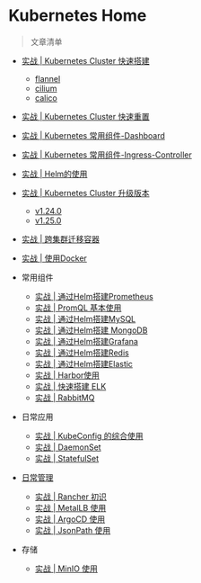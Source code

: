 
# Kubernetes Home <!-- {docsify-ignore-all} -->

> 文章清单

- [实战 | Kubernetes Cluster 快速搭建](kubernetes/01-cluster-init.md)
  - [flannel](kubernetes/01-cluster-init-flannel.md)
  - [cilium](kubernetes/01-cluster-init-cilium.md)
  - [calico](kubernetes/01-cluster-init-calico.md)
- [实战 | Kubernetes Cluster 快速重置](kubernetes/02-cluster-reset.md)
- [实战 | Kubernetes 常用组件-Dashboard](kubernetes/03-addon-dashboard.md)
- [实战 | Kubernetes 常用组件-Ingress-Controller](kubernetes/04-addon-ingress-controller.md)
- [实战 | Helm的使用](kubernetes/05-helm.md)
- [实战 | Kubernetes Cluster 升级版本](kubernetes/06-cluster-upgrade.md)
  - [v1.24.0](kubernetes/06-cluster-upgrade-1.24.md)
  - [v1.25.0](kubernetes/06-cluster-upgrade-1.25.md)
- [实战 | 跨集群迁移容器](kubernetes/07-app-migrate.md)
- [实战 | 使用Docker](kubernetes/08-docker.md)
- 常用组件
  - [实战 | 通过Helm搭建Prometheus](kubernetes/20-prometheus.md)
  - [实战 | PromQL 基本使用](kubernetes/20-promql.md)
  - [实战 | 通过Helm搭建MySQL](kubernetes/21-mysql.md)
  - [实战 | 通过Helm搭建 MongoDB](kubernetes/22-mongo.md)
  - [实战 | 通过Helm搭建Grafana](kubernetes/23-grafana.md)
  - [实战 | 通过Helm搭建Redis](kubernetes/24-redis.md)
  - [实战 | 通过Helm搭建Elastic](kubernetes/25-elastic.md)
  - [实战 | Harbor使用](kubernetes/26-harbor.md)
  - [实战 | 快速搭建 ELK](kubernetes/27-elk.md)
  - [实战 | RabbitMQ](kubernetes/28-rabbitmq.md)

- 日常应用
  - [实战 | KubeConfig 的综合使用](kubernetes/30-kubeconfig.md)
  - [实战 | DaemonSet](kubernetes/31-daemonset.md)
  - [实战 | StatefulSet](kubernetes/32-statefulset.md)
- [日常管理](kubernetes/40-mgr.md)
  - [实战 | Rancher 初识](kubernetes/41-rancher.md)
  - [实战 | MetalLB 使用](kubernetes/42-metallb.md)
  - [实战 | ArgoCD 使用](kubernetes/43-argocd.md)
  - [实战 | JsonPath 使用](kubernetes/44-jsonpath.md)
- 存储
  - [实战 | MinIO 使用](kubernetes/51-minio.md)


